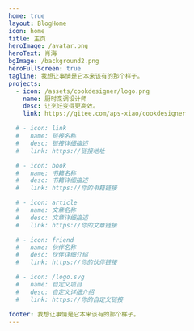 ```yaml
---
home: true
layout: BlogHome
icon: home
title: 主页
heroImage: /avatar.png
heroText: 肖海
bgImage: /background2.png
heroFullScreen: true
tagline: 我想让事情是它本来该有的那个样子。
projects:
  - icon: /assets/cookdesigner/logo.png
    name: 厨时烹调设计师
    desc: 让烹饪变得更高效。
    link: https://gitee.com/aps-xiao/cookdesigner

  # - icon: link
  #   name: 链接名称
  #   desc: 链接详细描述
  #   link: https://链接地址

  # - icon: book
  #   name: 书籍名称
  #   desc: 书籍详细描述
  #   link: https://你的书籍链接

  # - icon: article
  #   name: 文章名称
  #   desc: 文章详细描述
  #   link: https://你的文章链接

  # - icon: friend
  #   name: 伙伴名称
  #   desc: 伙伴详细介绍
  #   link: https://你的伙伴链接

  # - icon: /logo.svg
  #   name: 自定义项目
  #   desc: 自定义详细介绍
  #   link: https://你的自定义链接

footer: 我想让事情是它本来该有的那个样子。
---
```

